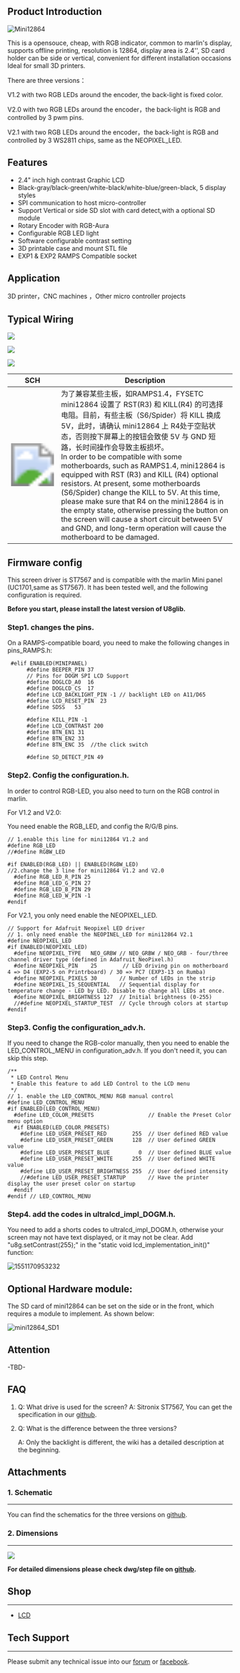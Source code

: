 ## Product Introduction


![Mini12864](images/Mini12864.png)

This is a opensouce, cheap, with RGB indicator, common to marlin's display, supports offline printing, resolution is 12864, display area is 2.4'', SD card holder can be side or vertical, convenient for different installation occasions Ideal for small 3D printers.

There are three versions：

V1.2 with  two RGB LEDs around the encoder, the back-light is fixed color.

V2.0 with  two RGB LEDs around the encoder，the  back-light is  RGB  and controlled by 3 pwm pins.

V2.1 with  two RGB LEDs around the encoder，the  back-light is  RGB  and controlled by 3 WS2811 chips, same as the NEOPIXEL_LED.

## Features

- 2.4" inch high contrast Graphic LCD
- Black-gray/black-green/white-black/white-blue/green-black, 5 display styles
- SPI communication to host micro-controller
- Support Vertical or side SD slot with card detect,with a optional  SD module
- Rotary Encoder with RGB-Aura
- Configurable RGB LED light
- Software configurable contrast setting
- 3D printable case and mount STL file 
- EXP1 & EXP2  RAMPS Compatible socket



## Application

3D printer，CNC machines ，Other micro controller projects



## Typical  Wiring
![](images/Mini12864-bottom.svg)

![](images/Mini12864-EXP1.svg)

![](images/Mini12864-EXP2.svg)



| SCH                                                | Description                                                  |
| -------------------------------------------------- | ------------------------------------------------------------ |
| <img src="images/notice.png" style="zoom:600%;" /> | 为了兼容某些主板，如RAMPS1.4，FYSETC mini12864 设置了 RST(R3) 和 KILL(R4) 的可选择电阻。目前，有些主板（S6/Spider）将 KILL 换成 5V，此时，请确认 mini12864 上 R4处于空贴状态，否则按下屏幕上的按钮会致使 5V 与 GND 短路，长时间操作会导致主板损坏。<br/>   In order to be compatible with some motherboards, such as RAMPS1.4, mini12864 is equipped with RST (R3) and KILL (R4) optional resistors. At present, some motherboards (S6/Spider) change the KILL to 5V. At this time, please make sure that R4 on the mini12864 is in the empty state, otherwise pressing the button on the screen will cause a short circuit between 5V and GND, and long-term operation will cause the motherboard to be damaged. |

## Firmware config

This screen driver is ST7567 and is compatible with the marlin Mini panel (UC1701,same as ST7567). It has been tested well, and the following configuration is required.

**Before you start, please install the latest version of U8glib.**

### Step1. changes the pins.

On a RAMPS-compatible board, you need to make the following changes in pins_RAMPS.h:
```
 #elif ENABLED(MINIPANEL)
      #define BEEPER_PIN 37
      // Pins for DOGM SPI LCD Support
      #define DOGLCD_A0  16
      #define DOGLCD_CS  17
      #define LCD_BACKLIGHT_PIN -1 // backlight LED on A11/D65
      #define LCD_RESET_PIN  23
      #define SDSS   53

      #define KILL_PIN -1
      #define LCD_CONTRAST 200
      #define BTN_EN1 31
      #define BTN_EN2 33
      #define BTN_ENC 35  //the click switch
    
      #define SD_DETECT_PIN 49
```

### Step2. Config the configuration.h. 

In order to control RGB-LED, you also need to turn on the RGB control in marlin.

For V1.2 and V2.0: 

You need enable the RGB_LED, and config the R/G/B pins.
```
// 1.enable this line for mini12864 V1.2 and 
#define RGB_LED 
//#define RGBW_LED

#if ENABLED(RGB_LED) || ENABLED(RGBW_LED)
//2.change the 3 line for mini12864 V1.2 and V2.0
  #define RGB_LED_R_PIN 25
  #define RGB_LED_G_PIN 27
  #define RGB_LED_B_PIN 29
  #define RGB_LED_W_PIN -1
#endif
```

For V2.1, you only need enable the NEOPIXEL_LED.
```
// Support for Adafruit Neopixel LED driver
// 1. only need enable the NEOPINEL_LED for mini12864 V2.1
#define NEOPIXEL_LED
#if ENABLED(NEOPIXEL_LED)
  #define NEOPIXEL_TYPE   NEO_GRBW // NEO_GRBW / NEO_GRB - four/three channel driver type (defined in Adafruit_NeoPixel.h)
  #define NEOPIXEL_PIN    25        // LED driving pin on motherboard 4 => D4 (EXP2-5 on Printrboard) / 30 => PC7 (EXP3-13 on Rumba)
  #define NEOPIXEL_PIXELS 30       // Number of LEDs in the strip
  #define NEOPIXEL_IS_SEQUENTIAL   // Sequential display for temperature change - LED by LED. Disable to change all LEDs at once.
  #define NEOPIXEL_BRIGHTNESS 127  // Initial brightness (0-255)
  //#define NEOPIXEL_STARTUP_TEST  // Cycle through colors at startup
#endif
```

### Step3. Config the configuration_adv.h.

If you need to change the RGB-color manually,  then you need to enable the LED_CONTROL_MENU in configuration_adv.h. If you don't need it, you can skip this step.
```
/**
 * LED Control Menu
 * Enable this feature to add LED Control to the LCD menu
 */
// 1. enable the LED_CONTROL_MENU RGB manual control
#define LED_CONTROL_MENU
#if ENABLED(LED_CONTROL_MENU)
  #define LED_COLOR_PRESETS                 // Enable the Preset Color menu option
  #if ENABLED(LED_COLOR_PRESETS)
    #define LED_USER_PRESET_RED        255  // User defined RED value
    #define LED_USER_PRESET_GREEN      128  // User defined GREEN value
    #define LED_USER_PRESET_BLUE         0  // User defined BLUE value
    #define LED_USER_PRESET_WHITE      255  // User defined WHITE value
    #define LED_USER_PRESET_BRIGHTNESS 255  // User defined intensity
    //#define LED_USER_PRESET_STARTUP       // Have the printer display the user preset color on startup
  #endif
#endif // LED_CONTROL_MENU
```

### Step4. add the codes in ultralcd_impl_DOGM.h.

You need to add a shorts codes to ultralcd_impl_DOGM.h, otherwise your screen may not have text displayed, or it may not be clear.
Add  "u8g.setContrast(255);" in the "static void lcd_implementation_init()" function:

![1551170953232](images/1551170953232.png)

## Optional Hardware module:

The SD card of mini12864 can be  set on the side or in the front,  which requires a module to implement. As shown below:

![mini12864_SD1](images/mini12864_SD1.png)

## Attention

-TBD-

## FAQ

1. Q: What drive is used for the screen?
   A: Sitronix ST7567,  You can get the specification in our [github](https://github.com/FYSETC/Mini-12864-Panel).

2. Q: What is the difference between the three versions?

   A: Only the backlight is different, the wiki has a detailed description at the beginning.

## Attachments
### 1. Schematic

---------

You can find the schematics for the three versions on [github](https://github.com/FYSETC/Mini-12864-Panel).



### 2. Dimensions

---------

![](images/mini12864_dim.png)

**For detailed dimensions please check dwg/step file on [github](https://github.com/FYSETC/Mini-12864-Panel).**

## Shop
---
- [LCD](  )

## Tech Support
---
Please submit any technical issue into our [forum](http://forum.fysetc.com/) or [facebook](https://www.facebook.com/groups/197476557529090/).

